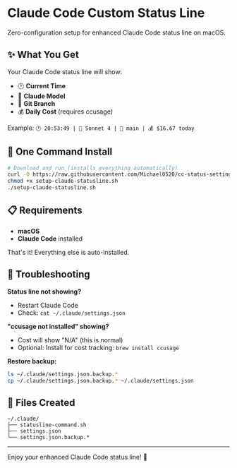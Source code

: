 # Claude Code Custom Status Line

Zero-configuration setup for enhanced Claude Code status line on macOS.

## ✨ What You Get

Your Claude Code status line will show:

- 🕐 **Current Time**
- 🤖 **Claude Model** 
- 🌿 **Git Branch**
- 💰 **Daily Cost** (requires ccusage)

Example: `🕐 20:53:49 | 🤖 Sonnet 4 | 🌿 main | 💰 $16.67 today`

## 🚀 One Command Install

```bash
# Download and run (installs everything automatically)
curl -O https://raw.githubusercontent.com/Michael0520/cc-status-setting/main/setup-claude-statusline.sh
chmod +x setup-claude-statusline.sh
./setup-claude-statusline.sh
```

## 📋 Requirements

- **macOS**
- **Claude Code** installed

That's it! Everything else is auto-installed.

## 🔧 Troubleshooting

**Status line not showing?**
- Restart Claude Code
- Check: `cat ~/.claude/settings.json`

**"ccusage not installed" showing?**
- Cost will show "N/A" (this is normal)
- Optional: Install for cost tracking: `brew install ccusage`

**Restore backup:**
```bash
ls ~/.claude/settings.json.backup.*
cp ~/.claude/settings.json.backup.* ~/.claude/settings.json
```

## 📁 Files Created

```
~/.claude/
├── statusline-command.sh
├── settings.json
└── settings.json.backup.*
```

---

Enjoy your enhanced Claude Code status line! 🎉